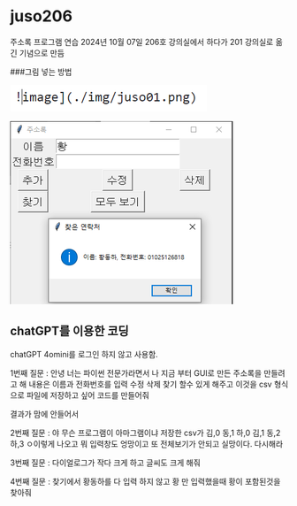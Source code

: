 # juso206
주소록 프로그램 연습 
2024년 10월 07일 206호 강의실에서 하다가 201 강의실로 옮긴 기념으로 만듬

###그림 넣는 방법 

![image](./img/그림넣는법.PNG)

![image](./img/juso01.png)



## chatGPT를 이용한 코딩 

chatGPT 4omini를 로그인 하지 않고 사용함. 

1번째 질문 : 안녕 너는 파이썬 전문가라면서 나 지금 부터 GUI로 만든 주소록을 만들려고 해 
내용은 이름과 전화번호를 입력 수정 삭제 찾기 할수 있게 해주고 
이것을 csv 형식으로 파일에 저장하고 싶어 코드를 만들어줘 


결과가 맘에 안들어서 

2번째 질문 : 야 무슨 프로그램이 아마그램이냐 저장한 csv가 김,0
동,1
하,0
김,1
동,2
하,3 ㅇ이렇게 나오고 뭐 입력창도 엉망이고 또 전체보기가 안되고 실망이다. 다시해라 

3번째 질문 : 다이얼로그가 작다 크게 하고 글씨도 크게 해줘

4번째 질문 : 찾기에서 황동하를 다 입력 하지 않고 황 만 입력했을때 황이 포함된것을 찾아줘 



